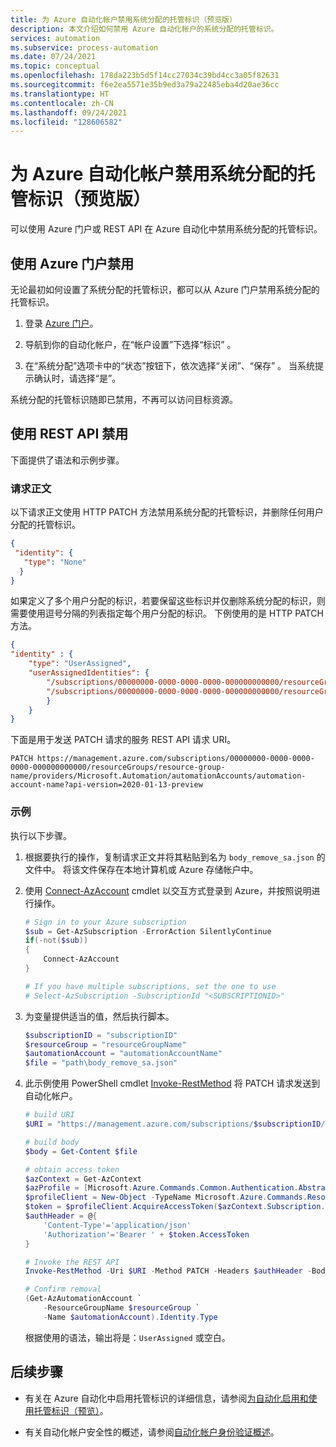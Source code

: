 ```yaml
---
title: 为 Azure 自动化帐户禁用系统分配的托管标识（预览版）
description: 本文介绍如何禁用 Azure 自动化帐户的系统分配的托管标识。
services: automation
ms.subservice: process-automation
ms.date: 07/24/2021
ms.topic: conceptual
ms.openlocfilehash: 178da223b5d5f14cc27034c39bd4cc3a05f82631
ms.sourcegitcommit: f6e2ea5571e35b9ed3a79a22485eba4d20ae36cc
ms.translationtype: HT
ms.contentlocale: zh-CN
ms.lasthandoff: 09/24/2021
ms.locfileid: "128606582"
---
```

# <a name="disable-system-assigned-managed-identity-for-azure-automation-account-preview"></a>为 Azure 自动化帐户禁用系统分配的托管标识（预览版）

可以使用 Azure 门户或 REST API 在 Azure 自动化中禁用系统分配的托管标识。

## <a name="disable-using-the-azure-portal"></a>使用 Azure 门户禁用

无论最初如何设置了系统分配的托管标识，都可以从 Azure 门户禁用系统分配的托管标识。

1. 登录 [Azure 门户](https://portal.azure.com)。

1. 导航到你的自动化帐户，在“帐户设置”下选择“标识” 。

1. 在“系统分配”选项卡中的“状态”按钮下，依次选择“关闭”、“保存”   。 当系统提示确认时，请选择“是”。

系统分配的托管标识随即已禁用，不再可以访问目标资源。

## <a name="disable-using-rest-api"></a>使用 REST API 禁用

下面提供了语法和示例步骤。

### <a name="request-body"></a>请求正文

以下请求正文使用 HTTP PATCH 方法禁用系统分配的托管标识，并删除任何用户分配的托管标识。

```json
{ 
 "identity": { 
   "type": "None" 
  } 
}

```

如果定义了多个用户分配的标识，若要保留这些标识并仅删除系统分配的标识，则需要使用逗号分隔的列表指定每个用户分配的标识。 下例使用的是 HTTP PATCH 方法。

```json
{ 
"identity" : {
    "type": "UserAssigned",
    "userAssignedIdentities": {
        "/subscriptions/00000000-0000-0000-0000-000000000000/resourceGroups/resourceGroupName/providers/Microsoft.ManagedIdentity/userAssignedIdentities/firstIdentity": {},
        "/subscriptions/00000000-0000-0000-0000-000000000000/resourceGroups/resourceGroupName/providers/Microsoft.ManagedIdentity/userAssignedIdentities/secondIdentity": {}
        }
    }
}
```

下面是用于发送 PATCH 请求的服务 REST API 请求 URI。

```http
PATCH https://management.azure.com/subscriptions/00000000-0000-0000-0000-000000000000/resourceGroups/resource-group-name/providers/Microsoft.Automation/automationAccounts/automation-account-name?api-version=2020-01-13-preview
```

### <a name="example"></a>示例

执行以下步骤。

1. 根据要执行的操作，复制请求正文并将其粘贴到名为 `body_remove_sa.json` 的文件中。 将该文件保存在本地计算机或 Azure 存储帐户中。

1. 使用 [Connect-AzAccount](/powershell/module/Az.Accounts/Connect-AzAccount) cmdlet 以交互方式登录到 Azure，并按照说明进行操作。

    ```powershell
    # Sign in to your Azure subscription
    $sub = Get-AzSubscription -ErrorAction SilentlyContinue
    if(-not($sub))
    {
        Connect-AzAccount
    }
    
    # If you have multiple subscriptions, set the one to use
    # Select-AzSubscription -SubscriptionId "<SUBSCRIPTIONID>"
    ```

1. 为变量提供适当的值，然后执行脚本。

    ```powershell
    $subscriptionID = "subscriptionID"
    $resourceGroup = "resourceGroupName"
    $automationAccount = "automationAccountName"
    $file = "path\body_remove_sa.json"
    ```

1. 此示例使用 PowerShell cmdlet [Invoke-RestMethod](/powershell/module/microsoft.powershell.utility/invoke-restmethod) 将 PATCH 请求发送到自动化帐户。

    ```powershell
    # build URI
    $URI = "https://management.azure.com/subscriptions/$subscriptionID/resourceGroups/$resourceGroup/providers/Microsoft.Automation/automationAccounts/$automationAccount`?api-version=2020-01-13-preview"
    
    # build body
    $body = Get-Content $file
    
    # obtain access token
    $azContext = Get-AzContext
    $azProfile = [Microsoft.Azure.Commands.Common.Authentication.Abstractions.AzureRmProfileProvider]::Instance.Profile
    $profileClient = New-Object -TypeName Microsoft.Azure.Commands.ResourceManager.Common.RMProfileClient -ArgumentList ($azProfile)
    $token = $profileClient.AcquireAccessToken($azContext.Subscription.TenantId)
    $authHeader = @{
        'Content-Type'='application/json'
        'Authorization'='Bearer ' + $token.AccessToken
    }
    
    # Invoke the REST API
    Invoke-RestMethod -Uri $URI -Method PATCH -Headers $authHeader -Body $body
    
    # Confirm removal
    (Get-AzAutomationAccount `
        -ResourceGroupName $resourceGroup `
        -Name $automationAccount).Identity.Type
    ```

    根据使用的语法，输出将是：`UserAssigned` 或空白。

## <a name="next-steps"></a>后续步骤

- 有关在 Azure 自动化中启用托管标识的详细信息，请参阅[为自动化启用和使用托管标识（预览）](enable-managed-identity-for-automation.md)。

- 有关自动化帐户安全性的概述，请参阅[自动化帐户身份验证概述](automation-security-overview.md)。